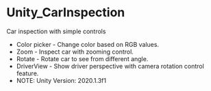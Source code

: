 # Unity_CarInspection
Car inspection with simple controls
* Color picker - Change color based on RGB values.
* Zoom - Inspect car with zooming control.
* Rotate - Rotate car to see from different angle.
* DriverView - Show driver perspective with camera rotation control feature. 
* NOTE: Unity Version: 2020.1.3f1
